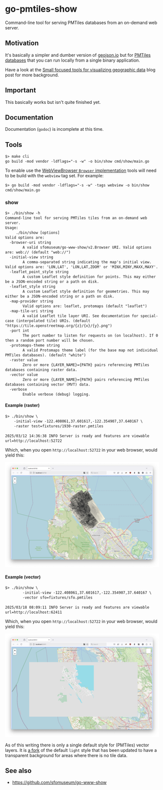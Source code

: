 # go-pmtiles-show

Command-line tool for serving PMTiles databases from an on-demand web server.

## Motivation

It's basically a simpler and dumber version of [geojson.io](https://geojson.io/) but for [PMTiles databases](https://docs.protomaps.com/pmtiles/) that you can run locally from a single binary application.

Have a look at the [Small focused tools for visualizing geographic data](https://millsfield.sfomuseum.org/blog/2024/10/02/show/) blog post for more background.

## Important

This basically works but isn't quite finished yet.

## Documentation

Documentation (`godoc`) is incomplete at this time.

## Tools

```
$> make cli
go build -mod vendor -ldflags="-s -w" -o bin/show cmd/show/main.go
```

To enable use the [WebViewBrowser `Browser` implementation](https://github.com/sfomuseum/go-www-show?tab=readme-ov-file#webviewbrowser-webview) tools will need to be build with the `webview` tag set. For example:

```
$> go build -mod vendor -ldflags="-s -w" -tags webview -o bin/show cmd/show/main.go
```

### show

```
$> ./bin/show -h
Command-line tool for serving PMTiles tiles from an on-demand web server.
Usage:
	 ./bin/show [options]
Valid options are:
  -browser-uri string
    	A valid sfomuseum/go-www-show/v2.Browser URI. Valid options are: web:// (default "web://")
  -initial-view string
    	A comma-separated string indicating the map's initial view. Valid options are: 'LON,LAT', 'LON,LAT,ZOOM' or 'MINX,MINY,MAXX,MAXY'.
  -leaflet_point_style string
    	A custom Leaflet style definition for points. This may either be a JSON-encoded string or a path on disk.
  -leaflet_style string
    	A custom Leaflet style definition for geometries. This may either be a JSON-encoded string or a path on disk.
  -map-provider string
    	Valid options are: leaflet, protomaps (default "leaflet")
  -map-tile-uri string
    	A valid Leaflet tile layer URI. See documentation for special-case (interpolated tile) URIs. (default "https://tile.openstreetmap.org/{z}/{x}/{y}.png")
  -port int
    	The port number to listen for requests on (on localhost). If 0 then a random port number will be chosen.
  -protomaps-theme string
    	A valid Protomaps theme label (for the base map not individual PMTiles databases). (default "white")
  -raster value
    	Zero or more {LAYER_NAME}={PATH} pairs referencing PMTiles databases containing raster data.
  -vector value
    	Zero or more {LAYER_NAME}={PATH} pairs referencing PMTiles databases containing vector (MVT) data.
  -verbose
    	Enable verbose (debug) logging.
```	

#### Example (raster)

```
$> ./bin/show \
	-initial-view -122.408061,37.601617,-122.354907,37.640167 \
	-raster test=fixtures/1930-raster.pmtiles
	
2025/03/12 14:36:38 INFO Server is ready and features are viewable url=http://localhost:52722
```

Which, when you open `http://localhost:52722` in your web browser, would yield this:

![](docs/images/go-pmtiles-show-raster.png)

#### Example (vector)

```
$> ./bin/show \
		-initial-view -122.408061,37.601617,-122.354907,37.640167 \
		-vector sfo=fixtures/sfo.pmtiles

2025/03/18 08:09:11 INFO Server is ready and features are viewable url=http://localhost:62411
```

Which, when you open `http://localhost:52722` in your web browser, would yield this:

![](docs/images/go-pmtiles-show-vector.png)

As of this writing there is only a single default style for (PMTiles) vector layers. It is [a fork](https://github.com/sfomuseum/protomaps-leaflet) of the default `light` style that has been updated to have a transparent background for areas where there is no tile data. 

## See also

* https://github.com/sfomuseum/go-www-show